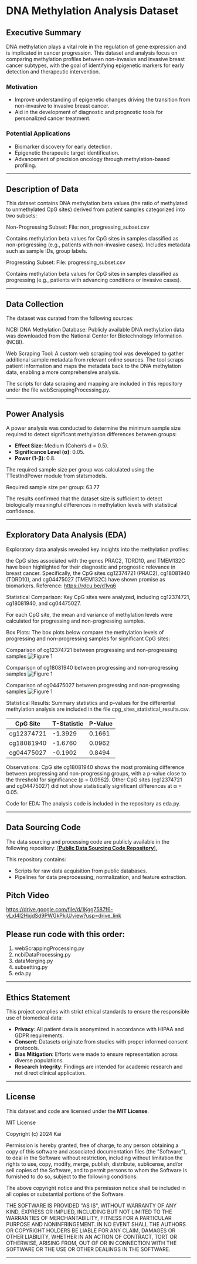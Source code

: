 # DNA Methylation Analysis Dataset

## Executive Summary
DNA methylation plays a vital role in the regulation of gene expression and is implicated in cancer progression. This dataset and analysis focus on comparing methylation profiles between non-invasive and invasive breast cancer subtypes, with the goal of identifying epigenetic markers for early detection and therapeutic intervention.

### Motivation
- Improve understanding of epigenetic changes driving the transition from non-invasive to invasive breast cancer.
- Aid in the development of diagnostic and prognostic tools for personalized cancer treatment.

### Potential Applications
- Biomarker discovery for early detection.
- Epigenetic therapeutic target identification.
- Advancement of precision oncology through methylation-based profiling.

---

## Description of Data
This dataset contains DNA methylation beta values (the ratio of methylated to unmethylated CpG sites) derived from patient samples categorized into two subsets:

Non-Progressing Subset:
File: non_progressing_subset.csv

Contains methylation beta values for CpG sites in samples classified as non-progressing (e.g., patients with non-invasive cases).
Includes metadata such as sample IDs, group labels.

Progressing Subset:
File: progressing_subset.csv

Contains methylation beta values for CpG sites in samples classified as progressing (e.g., patients with advancing conditions or invasive cases).

---

## Data Collection

The dataset was curated from the following sources:

NCBI DNA Methylation Database: Publicly available DNA methylation data was downloaded from the National Center for Biotechnology Information (NCBI).

Web Scraping Tool: A custom web scraping tool was developed to gather additional sample metadata from relevant online sources. The tool scraps patient information and maps the metadata back to the DNA methylation data, enabling a more comprehensive analysis.

The scripts for data scraping and mapping are included in this repository under the file webScrappingProcessing.py.

---

## Power Analysis
A power analysis was conducted to determine the minimum sample size required to detect significant methylation differences between groups:
- **Effect Size**: Medium (Cohen’s d = 0.5).
- **Significance Level (α)**: 0.05.
- **Power (1-β)**: 0.8.

The required sample size per group was calculated using the TTestIndPower module from statsmodels. 

Required sample size per group: 63.77

The results confirmed that the dataset size is sufficient to detect biologically meaningful differences in methylation levels with statistical confidence.

---

## Exploratory Data Analysis (EDA)

Exploratory data analysis revealed key insights into the methylation profiles:

the CpG sites associated with the genes PRAC2, TDRD10, and TMEM132C have been highlighted for their diagnostic and prognostic relevance in breast cancer. Specifically, the CpG sites cg12374721 (PRAC2), cg18081940 (TDRD10), and cg04475027 (TMEM132C) have shown promise as biomarkers.
Reference: https://rdcu.be/d1vq6

Statistical Comparison: Key CpG sites were analyzed, including cg12374721, cg18081940, and cg04475027.


For each CpG site, the mean and variance of methylation levels were calculated for progressing and non-progressing samples.

Box Plots:
The box plots below compare the methylation levels of progressing and non-progressing samples for significant CpG sites:


Comparison of cg12374721 between progressing and non-progressing samples
![Figure 1](Figure_1.png)


Comparison of cg18081940 between progressing and non-progressing samples
![Figure 1](Figure_2.png)

Comparison of cg04475027 between progressing and non-progressing samples
![Figure 1](Figure_3.png)

Statistical Results:
Summary statistics and p-values for the differential methylation analysis are included in the file cpg_sites_statistical_results.csv.

| **CpG Site**   | **T-Statistic**       | **P-Value**            |
|----------------|-----------------------|------------------------|
| cg12374721     | -1.3929              | 0.1661                |
| cg18081940     | -1.6760              | 0.0962                |
| cg04475027     | -0.1902              | 0.8494                |

Observations:
CpG site cg18081940 shows the most promising difference between progressing and non-progressing groups, with a p-value close to the threshold for significance (p = 0.0962).
Other CpG sites (cg12374721 and cg04475027) did not show statistically significant differences at α = 0.05.

Code for EDA: The analysis code is included in the repository as eda.py.

---

## Data Sourcing Code
The data sourcing and processing code are publicly available in the following repository:
[\[**Public Data Sourcing Code Repository**\].](https://github.com/kz110AIPI/aipi510Project.git)

This repository contains:
- Scripts for raw data acquisition from public databases.
- Pipelines for data preprocessing, normalization, and feature extraction.

## Pitch Video

https://drive.google.com/file/d/1Kgg7587f6-vLxI4l2HxjdSd9PWGkPkjU/view?usp=drive_link

## Please run code with this order:

1. webScrappingProcessing.py
2. ncbiDataProcessing.py
3. dataMerging.py
4. subsetting.py
5. eda.py

---

## Ethics Statement
This project complies with strict ethical standards to ensure the responsible use of biomedical data:
- **Privacy**: All patient data is anonymized in accordance with HIPAA and GDPR requirements.
- **Consent**: Datasets originate from studies with proper informed consent protocols.
- **Bias Mitigation**: Efforts were made to ensure representation across diverse populations.
- **Research Integrity**: Findings are intended for academic research and not direct clinical application.

---

## License
This dataset and code are licensed under the **MIT License**. 

MIT License

Copyright (c) 2024 Kai

Permission is hereby granted, free of charge, to any person obtaining a copy
of this software and associated documentation files (the "Software"), to deal
in the Software without restriction, including without limitation the rights
to use, copy, modify, merge, publish, distribute, sublicense, and/or sell
copies of the Software, and to permit persons to whom the Software is
furnished to do so, subject to the following conditions:

The above copyright notice and this permission notice shall be included in all
copies or substantial portions of the Software.

THE SOFTWARE IS PROVIDED "AS IS", WITHOUT WARRANTY OF ANY KIND, EXPRESS OR
IMPLIED, INCLUDING BUT NOT LIMITED TO THE WARRANTIES OF MERCHANTABILITY,
FITNESS FOR A PARTICULAR PURPOSE AND NONINFRINGEMENT. IN NO EVENT SHALL THE
AUTHORS OR COPYRIGHT HOLDERS BE LIABLE FOR ANY CLAIM, DAMAGES OR OTHER
LIABILITY, WHETHER IN AN ACTION OF CONTRACT, TORT OR OTHERWISE, ARISING FROM,
OUT OF OR IN CONNECTION WITH THE SOFTWARE OR THE USE OR OTHER DEALINGS IN THE
SOFTWARE.


---

